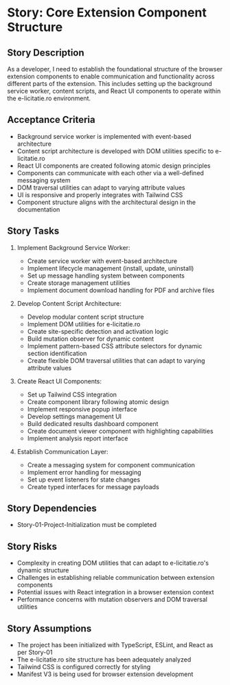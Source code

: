 # Story: Core Extension Component Structure

## Story Description

As a developer, I need to establish the foundational structure of the browser extension components to enable communication and functionality across different parts of the extension. This includes setting up the background service worker, content scripts, and React UI components to operate within the e-licitatie.ro environment.

## Acceptance Criteria

- Background service worker is implemented with event-based architecture
- Content script architecture is developed with DOM utilities specific to e-licitatie.ro
- React UI components are created following atomic design principles
- Components can communicate with each other via a well-defined messaging system
- DOM traversal utilities can adapt to varying attribute values
- UI is responsive and properly integrates with Tailwind CSS
- Component structure aligns with the architectural design in the documentation

## Story Tasks

1. Implement Background Service Worker:
   - Create service worker with event-based architecture
   - Implement lifecycle management (install, update, uninstall)
   - Set up message handling system between components
   - Create storage management utilities
   - Implement document download handling for PDF and archive files

2. Develop Content Script Architecture:
   - Develop modular content script structure
   - Implement DOM utilities for e-licitatie.ro
   - Create site-specific detection and activation logic
   - Build mutation observer for dynamic content
   - Implement pattern-based CSS attribute selectors for dynamic section identification
   - Create flexible DOM traversal utilities that can adapt to varying attribute values

3. Create React UI Components:
   - Set up Tailwind CSS integration
   - Create component library following atomic design
   - Implement responsive popup interface
   - Develop settings management UI
   - Build dedicated results dashboard component
   - Create document viewer component with highlighting capabilities
   - Implement analysis report interface

4. Establish Communication Layer:
   - Create a messaging system for component communication
   - Implement error handling for messaging
   - Set up event listeners for state changes
   - Create typed interfaces for message payloads

## Story Dependencies

- Story-01-Project-Initialization must be completed

## Story Risks

- Complexity in creating DOM utilities that can adapt to e-licitatie.ro's dynamic structure
- Challenges in establishing reliable communication between extension components
- Potential issues with React integration in a browser extension context
- Performance concerns with mutation observers and DOM traversal utilities

## Story Assumptions

- The project has been initialized with TypeScript, ESLint, and React as per Story-01
- The e-licitatie.ro site structure has been adequately analyzed
- Tailwind CSS is configured correctly for styling
- Manifest V3 is being used for browser extension development 